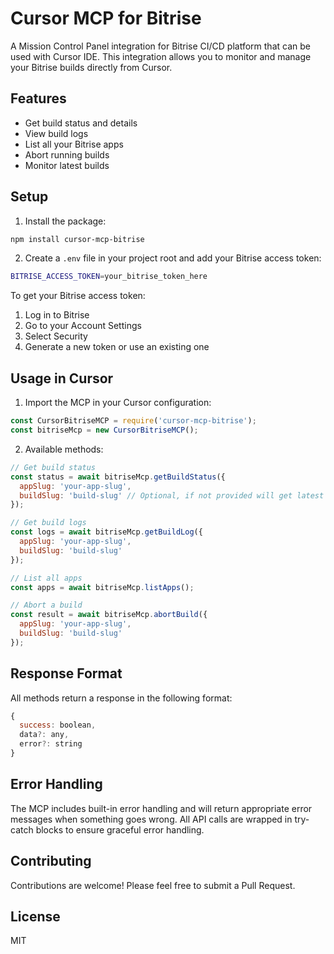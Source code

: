 # Cursor MCP for Bitrise

A Mission Control Panel integration for Bitrise CI/CD platform that can be used with Cursor IDE. This integration allows you to monitor and manage your Bitrise builds directly from Cursor.

## Features

- Get build status and details
- View build logs
- List all your Bitrise apps
- Abort running builds
- Monitor latest builds

## Setup

1. Install the package:
```bash
npm install cursor-mcp-bitrise
```

2. Create a `.env` file in your project root and add your Bitrise access token:
```bash
BITRISE_ACCESS_TOKEN=your_bitrise_token_here
```

To get your Bitrise access token:
1. Log in to Bitrise
2. Go to your Account Settings
3. Select Security
4. Generate a new token or use an existing one

## Usage in Cursor

1. Import the MCP in your Cursor configuration:

```javascript
const CursorBitriseMCP = require('cursor-mcp-bitrise');
const bitriseMcp = new CursorBitriseMCP();
```

2. Available methods:

```javascript
// Get build status
const status = await bitriseMcp.getBuildStatus({
  appSlug: 'your-app-slug',
  buildSlug: 'build-slug' // Optional, if not provided will get latest build
});

// Get build logs
const logs = await bitriseMcp.getBuildLog({
  appSlug: 'your-app-slug',
  buildSlug: 'build-slug'
});

// List all apps
const apps = await bitriseMcp.listApps();

// Abort a build
const result = await bitriseMcp.abortBuild({
  appSlug: 'your-app-slug',
  buildSlug: 'build-slug'
});
```

## Response Format

All methods return a response in the following format:

```javascript
{
  success: boolean,
  data?: any,
  error?: string
}
```

## Error Handling

The MCP includes built-in error handling and will return appropriate error messages when something goes wrong. All API calls are wrapped in try-catch blocks to ensure graceful error handling.

## Contributing

Contributions are welcome! Please feel free to submit a Pull Request.

## License

MIT